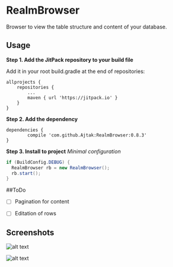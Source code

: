 # RealmBrowser
Browser to view the table structure and content of your database.
## Usage
**Step 1. Add the JitPack repository to your build file** 

Add it in your root build.gradle at the end of repositories:

	allprojects {
		repositories {
			...
			maven { url 'https://jitpack.io' }
		}
	}

**Step 2. Add the dependency**

	dependencies {
	        compile 'com.github.Ajtak:RealmBrowser:0.8.3'
	}

**Step 3. Install to project**
*Minimal configuration*    
```java
if (BuildConfig.DEBUG) {
  RealmBrowser rb = new RealmBrowser();
  rb.start();
}
```
##ToDo
- [ ] Pagination for content
- [ ] Editation of rows
   



## Screenshots
![alt text](http://blog.jafr.eu/domains/blog.jafr.eu/wp-content/uploads/2017/03/Snímek-obrazovky-2017-03-05-v-15.51.34.png "Table of structure")

![alt text](http://blog.jafr.eu/domains/blog.jafr.eu/wp-content/uploads/2017/03/Snímek-obrazovky-2017-03-05-v-15.51.41.png "Table of content")
